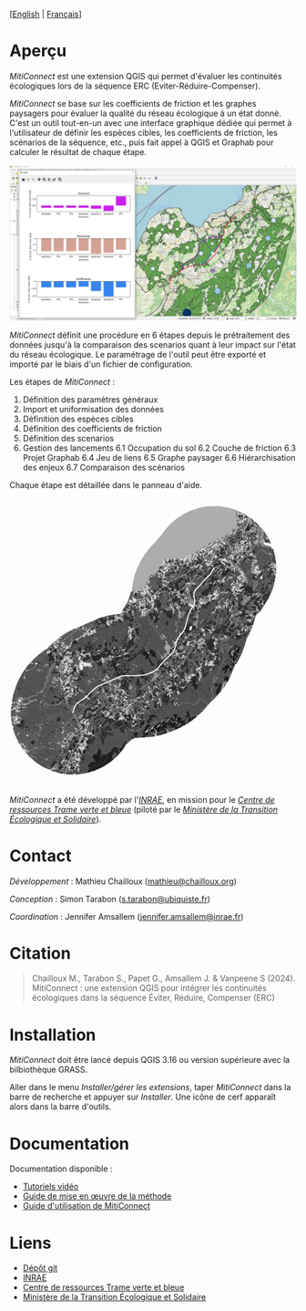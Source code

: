 
[[English](https://github.com/MathieuChailloux/MitiConnect/blob/main/README.md) | [Français](https://github.com/MathieuChailloux/MitiConnect/blob/main/docs/fr/README_fr.md)]

# Aperçu

*MitiConnect* est une extension QGIS qui permet d'évaluer les continuités écologiques lors de la séquence ERC (Eviter-Réduire-Compenser).

*MitiConnect* se base sur les coefficients de friction et les graphes paysagers pour évaluer la qualité du réseau écologique à un état donné. C'est un outil tout-en-un avec une interface graphique dédiée qui permet à l'utilisateur de définir les espèces cibles, les coefficients de friction, les scénarios de la séquence, etc., puis fait appel à QGIS et Graphab pour calculer le résultat de chaque étape.


![Compare](/docs/pictures/metricsCmp+Graph.png)

*MitiConnect* définit une procédure en 6 étapes depuis le prétraitement des données jusqu'à la comparaison des scenarios quant à leur impact sur l'état du réseau écologique.
Le paramétrage de l'outil peut être exporté et importé par le biais d'un fichier de configuration.

Les étapes de *MitiConnect* :
 1. Définition des paramètres généraux
 2. Import et uniformisation des données
 3. Définition des espèces cibles
 4. Définition des coefficients de friction
 5. Définition des scenarios
 6. Gestion des lancements
	6.1 Occupation du sol
	6.2 Couche de friction
	6.3 Projet Graphab
	6.4 Jeu de liens
	6.5 Graphe paysager
	6.6 Hiérarchisation des enjeux
	6.7 Comparaison des scénarios
    
Chaque étape est détaillée dans le panneau d'aide.

![Compare](/docs/pictures/stepsGIF.gif)

*MitiConnect* a été développé par l'[*INRAE*](http://www.inrae.fr), 
en mission pour le [*Centre de ressources Trame verte et bleue*](http://www.trameverteetbleue.fr/) 
(piloté par le [*Ministère de la Transition Écologique et Solidaire*](https://www.ecologie.gouv.fr/)).

# Contact

*Développement* : Mathieu Chailloux (mathieu@chailloux.org)

*Conception* : Simon Tarabon (s.tarabon@ubiquiste.fr)

*Coordination* : Jennifer Amsallem (jennifer.amsallem@inrae.fr)
    
# Citation

> Chailloux M., Tarabon S., Papet G., Amsallem J. & Vanpeene S (2024). MitiConnect : une extension QGIS pour intégrer les continuités écologiques dans la séquence Éviter, Réduire, Compenser (ERC)

# Installation

*MitiConnect* doit être lancé depuis QGIS 3.16 ou version supérieure avec la bilbiothèque GRASS.

Aller dans le menu *Installer/gérer les extensions*, taper *MitiConnect* dans la barre de recherche et appuyer sur *Installer*. Une icône de cerf apparaît alors dans la barre d'outils.

# Documentation

Documentation disponible :
 - [Tutoriels vidéo](https://www.youtube.com/playlist?list=PLTT27q-Qtk3rTeXq1mjfxtyD_wA6phvTr)
 - [Guide de mise en œuvre de la méthode](https://github.com/MathieuChailloux/MitiConnect/blob/main/docs/fr/GuideMethode_MitiConnect.pdf)
 - [Guide d'utilisation de MitiConnect](https://github.com/MathieuChailloux/MitiConnect/blob/main/docs/fr/MitiConnect_GuideUtilisateur.pdf)
 
    
# Liens
 - [Dépôt git](https://github.com/MathieuChailloux/MitiConnect)
 - [INRAE](http://www.inrae.fr)
 - [Centre de ressources Trame verte et bleue](http://www.trameverteetbleue.fr/)
 - [Ministère de la Transition Écologique et Solidaire](https://www.ecologie.gouv.fr/)


